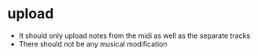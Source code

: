 upload
======

* It should only upload notes from the midi as well as the separate tracks
* There should not be any musical modification